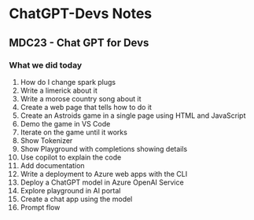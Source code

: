 # ChatGPT-Devs Notes

## MDC23 - Chat GPT for Devs

### What we did today

1. How do I change spark plugs
1. Write a limerick about it
1. Write a morose country song about it
1. Create a web page that tells how to do it
1. Create an Astroids game in a single page using HTML and JavaScript
1. Demo the game in VS Code
1. Iterate on the game until it works
1. Show Tokenizer
1. Show Playground with completions showing details 
1. Use copilot to explain the code
1. Add documentation
1. Write a deployment to Azure web apps with the CLI
1. Deploy a ChatGPT model in Azure OpenAI Service
1. Explore playground in AI portal
1. Create a chat app using the model
1. Prompt flow